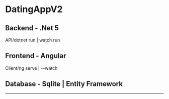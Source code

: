 # DatingAppV2

## Backend - .Net 5
API/dotnet run      | watch run

## Frontend - Angular
Client/ng serve     | --watch

## Database - Sqlite | Entity Framework
---